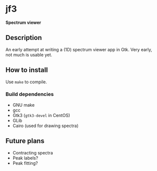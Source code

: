 # **jf3**

**Spectrum viewer**

## Description

An early attempt at writing a (1D) spectrum viewer app in Gtk.  Very early, not much is usable yet.

## How to install

Use `make` to compile.

### Build dependencies

* GNU make
* gcc
* Gtk3 (`gtk3-devel` in CentOS)
* GLib
* Cairo (used for drawing spectra)

## Future plans

* Contracting spectra
* Peak labels?
* Peak fitting?
